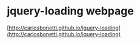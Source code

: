 # jquery-loading webpage

[http://carlosbonetti.github.io/jquery-loading](http://carlosbonetti.github.io/jquery-loading)
